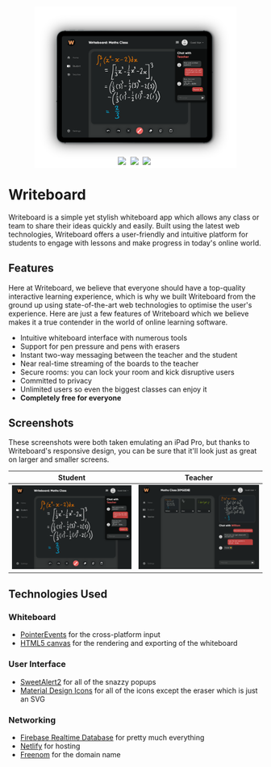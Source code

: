 <p align="center">
    <img src="src/images/mockups/ipadpro.png" width=400 style="margin-bottom:-25px"><br>
    <img src="https://img.shields.io/badge/language-typescript-2B7489?style=for-the-badge" style="margin-right:5px">
    <img src="https://img.shields.io/badge/backend-firebase-ED7E0C?style=for-the-badge" style="margin-right:5px">
    <img src="https://img.shields.io/badge/peak_users-126-ef6461?style=for-the-badge" style="margin-right:5px">
</p>

# Writeboard
Writeboard is a simple yet stylish whiteboard app which allows any class or team to share their ideas quickly and easily. Built using the latest web technologies, Writeboard offers a user-friendly and intuitive platform for students to engage with lessons and make progress in today's online world.

## Features
Here at Writeboard, we believe that everyone should have a top-quality interactive learning experience, which is why we built Writeboard from the ground up using state-of-the-art web technologies to optimise the user's experience. Here are just a few features of Writeboard which we believe makes it a true contender in the world of online learning software.

- Intuitive whiteboard interface with numerous tools
- Support for pen pressure and pens with erasers
- Instant two-way messaging between the teacher and the student
- Near real-time streaming of the boards to the teacher
- Secure rooms: you can lock your room and kick disruptive users
- Committed to privacy
- Unlimited users so even the biggest classes can enjoy it
- **Completely free for everyone**

## Screenshots
These screenshots were both taken emulating an iPad Pro, but thanks to Writeboard's responsive design, you can be sure that it'll look just as great on larger and smaller screens.

| Student | Teacher |
| --- | --- |
| <img src="src/images/screenshots/tablet.png"> | <img src="src/images/screenshots/host_tablet.png"> |

## Technologies Used

### Whiteboard

- [PointerEvents](https://developer.mozilla.org/en-US/docs/Web/API/Pointer_events) for the cross-platform input
- [HTML5 canvas](https://developer.mozilla.org/en-US/docs/Web/API/Canvas_API) for the rendering and exporting of the whiteboard

### User Interface

- [SweetAlert2](https://sweetalert2.github.io) for all of the snazzy popups
- [Material Design Icons](https://material.io/resources/icons) for all of the icons except the eraser which is just an SVG

### Networking

- [Firebase Realtime Database](https://firebase.google.com/docs/database) for pretty much everything
- [Netlify](https://www.netlify.com) for hosting
- [Freenom](https://www.freenom.com/) for the domain name